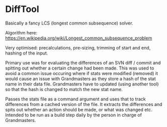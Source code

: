 # DiffTool
Basically a fancy LCS (longest common subsequence) solver.

Algorithm here:
https://en.wikipedia.org/wiki/Longest_common_subsequence_problem

Very optimised: precalculations, pre-sizing, trimming of start and end, hashing of the input. 

Primary use was for evaluating the differences of an SVN diff / commit and spitting out whether a certain change had been made.
This was used to avoid a common issue occuring where if stats were modified (removed) it would cause an issue with Grandmasters as they 
store a hash of the stat name in their data file. Grandmasters have to updated (using another tool) so that the hash is changed to match
the new stat name.

Passes the stats file as a command argument and uses that to track differences from a cached version of the file. 
It extracts the differences and spits out whether an action should be made, or what was changed etc. 
Intended to be run as a build step daily by the person in charge of Grandmasters.
